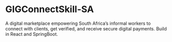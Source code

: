 # GIGConnectSkill-SA
A digital marketplace empowering South Africa’s informal workers to connect with clients, get verified, and receive secure digital payments. Build in React and SpringBoot.
